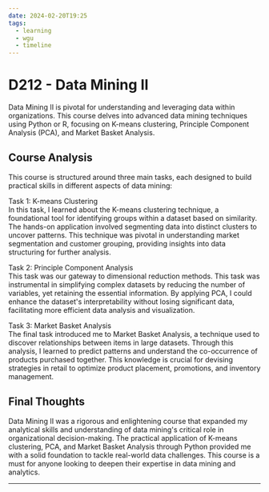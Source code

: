 ```yaml
---
date: 2024-02-20T19:25
tags:
  - learning
  - wgu
  - timeline
---
```


# D212 - Data Mining II
Data Mining II is pivotal for understanding and leveraging data within organizations. This course delves into advanced data mining techniques using Python or R, focusing on K-means clustering, Principle Component Analysis (PCA), and Market Basket Analysis.

## Course Analysis
This course is structured around three main tasks, each designed to build practical skills in different aspects of data mining:

Task 1: K-means Clustering</br>
In this task, I learned about the K-means clustering technique, a foundational tool for identifying groups within a dataset based on similarity. The hands-on application involved segmenting data into distinct clusters to uncover patterns. This technique was pivotal in understanding market segmentation and customer grouping, providing insights into data structuring for further analysis.

Task 2: Principle Component Analysis</br>
This task was our gateway to dimensional reduction methods. This task was instrumental in simplifying complex datasets by reducing the number of variables, yet retaining the essential information. By applying PCA, I could enhance the dataset's interpretability without losing significant data, facilitating more efficient data analysis and visualization.

Task 3: Market Basket Analysis</br>
The final task introduced me to Market Basket Analysis, a technique used to discover relationships between items in large datasets. Through this analysis, I learned to predict patterns and understand the co-occurrence of products purchased together. This knowledge is crucial for devising strategies in retail to optimize product placement, promotions, and inventory management.

## Final Thoughts
Data Mining II was a rigorous and enlightening course that expanded my analytical skills and understanding of data mining's critical role in organizational decision-making. The practical application of K-means clustering, PCA, and Market Basket Analysis through Python provided me with a solid foundation to tackle real-world data challenges. This course is a must for anyone looking to deepen their expertise in data mining and analytics.

<hr />